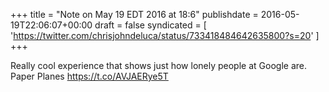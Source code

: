 +++
title = "Note on May 19 EDT 2016 at 18:6"
publishdate = 2016-05-19T22:06:07+00:00
draft = false
syndicated = [ 'https://twitter.com/chrisjohndeluca/status/733418484642635800?s=20' ]
+++

Really cool experience that shows just how lonely people at Google are. Paper Planes https://t.co/AVJAERye5T
